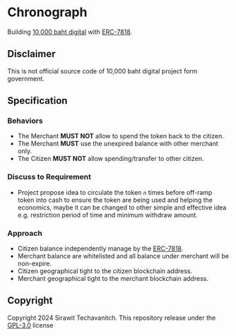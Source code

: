 # Chronograph

Building [10,000 baht digital](https://www.bangkokpost.com/topics/2666628/10-000-baht-digital-money-handout) with [ERC-7818](https://eips.ethereum.org/EIPS/eip-7818).

## Disclaimer

This is not official source code of 10,000 baht digital project form government.

## Specification

### Behaviors
- The Merchant **MUST NOT** allow to spend the token back to the citizen.
- The Merchant **MUST** use the unexpired balance with other merchant only.
- The Citizen **MUST NOT** allow spending/transfer to other citizen.

### Discuss to Requirement

- Project propose idea to circulate the token _`n`_ times before off-ramp token into cash to ensure the token are being used and helping the economics, maybe it can be changed to other simple and effective idea e.g. restriction period of time and minimum withdraw amount.

### Approach

- Citizen balance independently manage by the [ERC-7818](https://eips.ethereum.org/EIPS/eip-7818).
- Merchant balance are whitelisted and all balance under merchant will be non-expire.
- Citizen geographical tight to the citizen blockchain address.
- Merchant geographical tight to the merchant blockchain address.

## Copyright

Copyright 2024 Sirawit Techavanitch. This repository release under the [GPL-3.0](./LICENSE) license